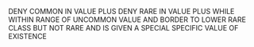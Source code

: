 DENY COMMON IN VALUE PLUS DENY RARE IN VALUE PLUS WHILE WITHIN RANGE OF UNCOMMON VALUE AND BORDER TO LOWER RARE CLASS BUT NOT RARE AND IS GIVEN A SPECIAL SPECIFIC VALUE OF EXISTENCE
